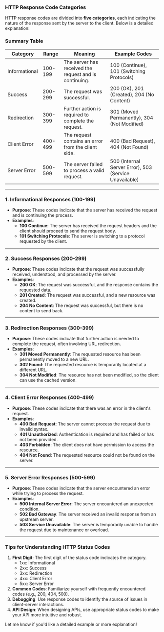 ### **HTTP Response Code Categories**

HTTP response codes are divided into **five categories**, each indicating the nature of the response sent by the server to the client. Below is a detailed explanation:

### **Summary Table**

| **Category**       | **Range**  | **Meaning**                                   | **Example Codes**            |
|---------------------|------------|-----------------------------------------------|------------------------------|
| Informational       | 100-199    | The server has received the request and is continuing. | 100 (Continue), 101 (Switching Protocols) |
| Success             | 200-299    | The request was successful.                   | 200 (OK), 201 (Created), 204 (No Content) |
| Redirection         | 300-399    | Further action is required to complete the request. | 301 (Moved Permanently), 304 (Not Modified) |
| Client Error        | 400-499    | The request contains an error from the client side. | 400 (Bad Request), 404 (Not Found)        |
| Server Error        | 500-599    | The server failed to process a valid request. | 500 (Internal Server Error), 503 (Service Unavailable) |

---

### **1. Informational Responses (100-199)**
- **Purpose**: These codes indicate that the server has received the request and is continuing the process.
- **Examples**:
  - **100 Continue**: The server has received the request headers and the client should proceed to send the request body.
  - **101 Switching Protocols**: The server is switching to a protocol requested by the client.

---

### **2. Success Responses (200-299)**
- **Purpose**: These codes indicate that the request was successfully received, understood, and processed by the server.
- **Examples**:
  - **200 OK**: The request was successful, and the response contains the requested data.
  - **201 Created**: The request was successful, and a new resource was created.
  - **204 No Content**: The request was successful, but there is no content to send back.

---

### **3. Redirection Responses (300-399)**
- **Purpose**: These codes indicate that further action is needed to complete the request, often involving URL redirection.
- **Examples**:
  - **301 Moved Permanently**: The requested resource has been permanently moved to a new URL.
  - **302 Found**: The requested resource is temporarily located at a different URL.
  - **304 Not Modified**: The resource has not been modified, so the client can use the cached version.

---

### **4. Client Error Responses (400-499)**
- **Purpose**: These codes indicate that there was an error in the client's request.
- **Examples**:
  - **400 Bad Request**: The server cannot process the request due to invalid syntax.
  - **401 Unauthorized**: Authentication is required and has failed or has not been provided.
  - **403 Forbidden**: The client does not have permission to access the resource.
  - **404 Not Found**: The requested resource could not be found on the server.

---

### **5. Server Error Responses (500-599)**
- **Purpose**: These codes indicate that the server encountered an error while trying to process the request.
- **Examples**:
  - **500 Internal Server Error**: The server encountered an unexpected condition.
  - **502 Bad Gateway**: The server received an invalid response from an upstream server.
  - **503 Service Unavailable**: The server is temporarily unable to handle the request due to maintenance or overload.

---

### **Tips for Understanding HTTP Status Codes**
1. **First Digit**: The first digit of the status code indicates the category.
   - 1xx: Informational
   - 2xx: Success
   - 3xx: Redirection
   - 4xx: Client Error
   - 5xx: Server Error
2. **Common Codes**: Familiarize yourself with frequently encountered codes (e.g., 200, 404, 500).
3. **Debugging**: Use response codes to identify the source of issues in client-server interactions.
4. **API Design**: When designing APIs, use appropriate status codes to make your API more intuitive and robust.

Let me know if you'd like a detailed example or more explanation!
